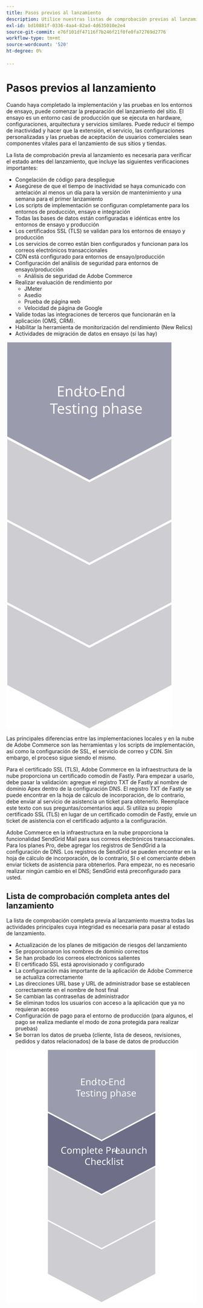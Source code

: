 ```yaml
---
title: Pasos previos al lanzamiento
description: Utilice nuestras listas de comprobación previas al lanzamiento para garantizar una implementación sin problemas del sitio de Adobe Commerce.
exl-id: bd10881f-0336-4aa4-82ad-4d635010e2e4
source-git-commit: e76f101df47116f7b246f21f0fe0fa72769d2776
workflow-type: tm+mt
source-wordcount: '520'
ht-degree: 0%

---
```


# Pasos previos al lanzamiento

Cuando haya completado la implementación y las pruebas en los entornos de ensayo, puede comenzar la preparación del lanzamiento del sitio. El ensayo es un entorno casi de producción que se ejecuta en hardware, configuraciones, arquitectura y servicios similares. Puede reducir el tiempo de inactividad y hacer que la extensión, el servicio, las configuraciones personalizadas y las pruebas de aceptación de usuarios comerciales sean componentes vitales para el lanzamiento de sus sitios y tiendas.

La lista de comprobación previa al lanzamiento es necesaria para verificar el estado antes del lanzamiento, que incluye las siguientes verificaciones importantes:

- Congelación de código para despliegue
- Asegúrese de que el tiempo de inactividad se haya comunicado con antelación al menos un día para la versión de mantenimiento y una semana para el primer lanzamiento
- Los scripts de implementación se configuran completamente para los entornos de producción, ensayo e integración
- Todas las bases de datos están configuradas e idénticas entre los entornos de ensayo y producción
- Los certificados SSL (TLS) se validan para los entornos de ensayo y producción
- Los servicios de correo están bien configurados y funcionan para los correos electrónicos transaccionales
- CDN está configurado para entornos de ensayo/producción
- Configuración del análisis de seguridad para entornos de ensayo/producción
   - Análisis de seguridad de Adobe Commerce
- Realizar evaluación de rendimiento por
   - JMeter
   - Asedio
   - Prueba de página web
   - Velocidad de página de Google
- Valide todas las integraciones de terceros que funcionarán en la aplicación (OMS, CRM).
- Habilitar la herramienta de monitorización del rendimiento (New Relics)
- Actividades de migración de datos en ensayo (si las hay)

![Diagrama que muestra la fase 1 del proceso de lanzamiento](../../assets/playbooks/launch-steps-1.svg)

Las principales diferencias entre las implementaciones locales y en la nube de Adobe Commerce son las herramientas y los scripts de implementación, así como la configuración de SSL, el servicio de correo y CDN. Sin embargo, el proceso sigue siendo el mismo.

Para el certificado SSL (TLS), Adobe Commerce en la infraestructura de la nube proporciona un certificado comodín de Fastly. Para empezar a usarlo, debe pasar la validación: agregue el registro TXT de Fastly al nombre de dominio Apex dentro de la configuración DNS. El registro TXT de Fastly se puede encontrar en la hoja de cálculo de incorporación, de lo contrario, debe enviar al servicio de asistencia un ticket para obtenerlo. Reemplace este texto con sus preguntas/comentarios aquí. Si utiliza su propio certificado SSL (TLS) en lugar de un certificado comodín de Fastly, envíe un ticket de asistencia con el certificado adjunto a la configuración.

Adobe Commerce en la infraestructura en la nube proporciona la funcionalidad SendGrid Mail para sus correos electrónicos transaccionales. Para los planes Pro, debe agregar los registros de SendGrid a la configuración de DNS. Los registros de SendGrid se pueden encontrar en la hoja de cálculo de incorporación, de lo contrario, SI o el comerciante deben enviar tickets de asistencia para obtenerlos. Para empezar, no es necesario realizar ningún cambio en el DNS; SendGrid está preconfigurado para usted.

## Lista de comprobación completa antes del lanzamiento

La lista de comprobación completa previa al lanzamiento muestra todas las actividades principales cuya integridad es necesaria para pasar al estado de lanzamiento.

- Actualización de los planes de mitigación de riesgos del lanzamiento
- Se proporcionaron los nombres de dominio correctos
- Se han probado los correos electrónicos salientes
- El certificado SSL está aprovisionado y configurado
- La configuración más importante de la aplicación de Adobe Commerce se actualiza correctamente
- Las direcciones URL base y URL de administrador base se establecen correctamente en el nombre de host final
- Se cambian las contraseñas de administrador
- Se eliminan todos los usuarios con acceso a la aplicación que ya no requieran acceso
- Configuración de pago para el entorno de producción (para algunos, el pago se realiza mediante el modo de zona protegida para realizar pruebas)
- Se borran los datos de prueba (cliente, lista de deseos, revisiones, pedidos y datos relacionados) de la base de datos de producción

![Diagrama que muestra la fase 2 del proceso de lanzamiento](../../assets/playbooks/launch-steps-2.svg)
